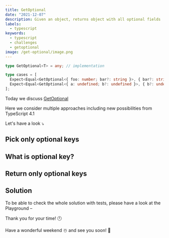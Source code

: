 ```yaml
---
title: GetOptional
date: "2021-12-07"
description: Given an object, returns object with all optional fields
labels:
  - typescript
keywords:
  - typescript
  - challenges
  - getoptional
image: /get-optional/image.png
---
```


```typescript title=Example of GetOptional use
type GetOptional<T> = any; // implementation

type cases = [
  Expect<Equal<GetOptional<{ foo: number; bar?: string }>, { bar?: string }>>,
  Expect<Equal<GetOptional<{ a: undefined; b?: undefined }>, { b?: undefined }>>
];
```

Today we discuss [GetOptional](https://github.com/type-challenges/type-challenges/blob/master/questions/59-hard-get-optional/README.md)

Here we consider multiple approaches including new possibilities from TypeScript 4.1

Let's have a look ⤵️

## Pick only optional keys

## What is optional key?

## Return only optional keys

## Solution

To be able to check the whole solution with tests, please have a look at the Playground –

Thank you for your time! 🕛

Have a wonderful weekend ☃️ and see you soon! 👋
